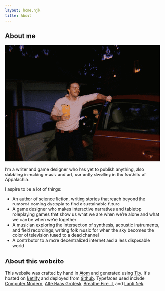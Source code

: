 ```yaml
---
layout: home.njk
title: About
---
```


<section>

## About me

![A picture of me standing by my Prius and holding a Jar Jar Binks tiki mug.](/images/jarjarmug.png)

I’m a writer and game designer who has yet to publish anything, also dabbling in making music and art, currently dwelling in the foothills of Appalachia.

I aspire to be a lot of things:

- An author of science fiction, writing stories that reach beyond the rumored coming dystopia to find a sustainable future
- A game designer who makes interactive narratives and tabletop roleplaying games that show us what we are when we’re alone and what we can be when we’re together
- A musician exploring the intersection of synthesis, acoustic instruments, and field recordings; writing folk music for when the sky becomes the color of television tuned to a dead channel
- A contributor to a more decentralized internet and a less disposable world

</section>

<section>

## About this website

This website was crafted by hand in [Atom](https://atom.io/) and generated using [11ty](https://www.11ty.dev/). It's hosted on [Netlify](https://www.netlify.com/) and deployed from [Github](https://github.com/jacobdensford/jacobdensford.com). Typefaces used include [Computer Modern](https://en.wikipedia.org/wiki/Computer_Modern), [Alte Haas Grotesk](https://www.dafont.com/alte-haas-grotesk.font), [Breathe Fire III](https://www.dafont.com/breathe-fire-iii.font), and [Lapti Nek](https://aurekfonts.github.io/?font=LaptiNekAF).

</section>
